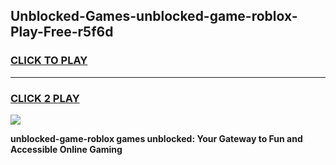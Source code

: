 
## Unblocked-Games-unblocked-game-roblox-Play-Free-r5f6d
<h3>
<a href="https://premium76.site?title=unblocked-game-roblox&ref=21A">CLICK TO PLAY</a></h3>
<hr>

<h3>
<a href="https://premium76.site?title=unblocked-game-roblox&ref=21A">CLICK 2 PLAY</a>
  
</h3>

<a href="https://premium76.site?title=unblocked-game-roblox&ref=21A"><img src="https://clearcache.store/games.png"></a>


**unblocked-game-roblox games unblocked: Your Gateway to Fun and Accessible Online Gaming**
